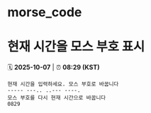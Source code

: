 # morse_code
# 현재 시간을 모스 부호 표시
<!-- MORSE_TIME_START -->
🗓️ **2025-10-07** | ⏰ **08:29 (KST)**

```
현재 시간을 입력하세요. 모스 부호로 바꿉니다
----- ---.. ..--- ----.
모스 부호를 다시 현재 시간으로 바꿉니다
0829
```
<!-- MORSE_TIME_END -->
